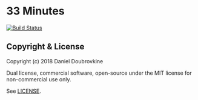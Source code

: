 # 33 Minutes

[![Build Status](https://travis-ci.org/33-minutes/33-minutes-server.svg?branch=master)](https://travis-ci.org/33-minutes/33-minutes-server)

## Copyright & License

Copyright (c) 2018 Daniel Doubrovkine

Dual license, commercial software, open-source under the MIT license for non-commercial use only.

See [LICENSE](LICENSE.md).
